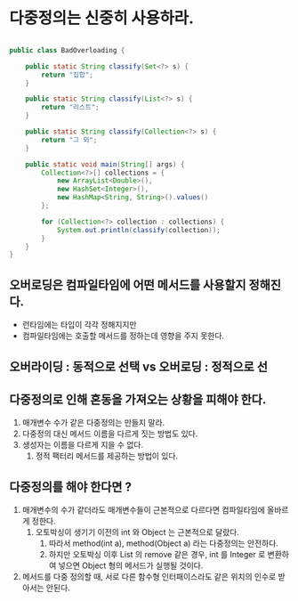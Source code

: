 # 다중정의는 신중히 사용하라.

```java

public class BadOverloading {

    public static String classify(Set<?> s) {
        return "집합";
    }

    public static String classify(List<?> s) {
        return "리스트";
    }

    public static String classify(Collection<?> s) {
        return "그 외";
    }

    public static void main(String[] args) {
        Collection<?>[] collections = {
            new ArrayList<Double>(),
            new HashSet<Integer>(),
            new HashMap<String, String>().values()
        };

        for (Collection<?> collection : collections) {
            System.out.println(classify(collection));
        }
    }
}

```

## 오버로딩은 컴파일타임에 어떤 메서드를 사용할지 정해진다.
 - 런타임에는 타입이 각각 정해지지만
 - 컴파일타임에는 호출할 메서드를 정하는데 영향을 주지 못한다.
 
## 오버라이딩 : 동적으로 선택 vs 오버로딩 : 정적으로 선


## 다중정의로 인해 혼동을 가져오는 상황을 피해야 한다.
 1. 매개변수 수가 같은 다중정의는 만들지 말라.
 1. 다중정의 대신 메서드 이름을 다르게 짓는 방법도 있다.
 1. 생성자는 이름을 다르게 지을 수 없다.
    1. 정적 팩터리 메서드를 제공하는 방법이 있다.


## 다중정의를 해야 한다면 ?
 1. 매개변수의 수가 같더라도 매개변수들이 근본적으로 다르다면 컴파일타임에 올바르게 정한다.
    1. 오토박싱이 생기기 이전의 int 와 Object 는 근본적으로 달랐다.
        1. 따라서 method(int a), method(Object a) 라는 다중정의는 안전하다.
        1. 하지만 오토박싱 이후 List 의 remove 같은 경우, int 를 Integer 로 변환하여 넣으면 Object 형의 메서드가 실행될 것이다.
 1. 메서드를 다중 정의할 때, 서로 다른 함수형 인터패이스라도 같은 위치의 인수로 받아서는 안된다.